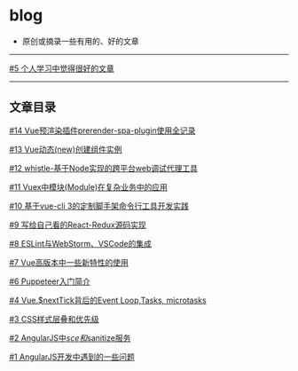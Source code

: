 # blog
* 原创或摘录一些有用的、好的文章

<hr>

[#5 个人学习中觉得很好的文章](https://github.com/masterkong/blog/issues/5)

<hr>

## 文章目录
[#14 Vue预渲染插件prerender-spa-plugin使用全记录](https://github.com/masterkong/blog/issues/14)

[#13 Vue动态(new)创建组件实例](https://github.com/masterkong/blog/issues/13)

[#12 whistle-基于Node实现的跨平台web调试代理工具](https://github.com/masterkong/blog/issues/12)

[#11 Vuex中模块(Module)在复杂业务中的应用](https://github.com/masterkong/blog/issues/11)

[#10 基于vue-cli 3的定制脚手架命令行工具开发实践](https://github.com/masterkong/blog/issues/10)

[#9 写给自己看的React-Redux源码实现](https://github.com/masterkong/blog/issues/9)

[#8 ESLint与WebStorm、VSCode的集成](https://github.com/masterkong/blog/issues/8)

[#7 Vue高版本中一些新特性的使用](https://github.com/masterkong/blog/issues/7)

[#6 Puppeteer入门简介](https://github.com/masterkong/blog/issues/6)

[#4 Vue.$nextTick背后的Event Loop,Tasks, microtasks](https://github.com/masterkong/blog/issues/4)

[#3 CSS样式层叠和优先级](https://github.com/masterkong/blog/issues/3)

[#2 AngularJS中$sce和$sanitize服务](https://github.com/masterkong/blog/issues/2)

[#1 AngularJS开发中遇到的一些问题](https://github.com/masterkong/blog/issues/1)
